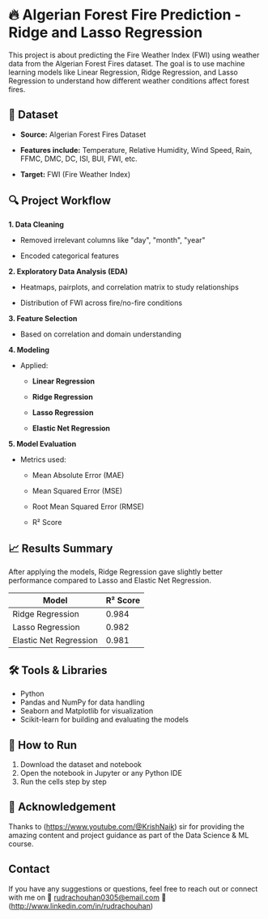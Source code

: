 # 🔥 Algerian Forest Fire Prediction - Ridge and Lasso Regression
This project is about predicting the Fire Weather Index (FWI) using weather data from the Algerian Forest Fires dataset. The goal is to use machine learning models like Linear Regression, Ridge Regression, and Lasso Regression to understand how different weather conditions affect forest fires.


## 📂 Dataset
- **Source:** Algerian Forest Fires Dataset

- **Features include:** Temperature, Relative Humidity, Wind Speed, Rain, FFMC, DMC, DC, ISI, BUI, FWI, etc.

- **Target:** FWI (Fire Weather Index)


## 🔍 Project Workflow
**1. Data Cleaning**

- Removed irrelevant columns like "day", "month", "year"

- Encoded categorical features

**2. Exploratory Data Analysis (EDA)**

- Heatmaps, pairplots, and correlation matrix to study relationships

- Distribution of FWI across fire/no-fire conditions

**3. Feature Selection**

- Based on correlation and domain understanding

**4. Modeling**

- Applied:

    - **Linear Regression**

    - **Ridge Regression**

    - **Lasso Regression**
      
    - **Elastic Net Regression**

**5. Model Evaluation**

- Metrics used:

    - Mean Absolute Error (MAE)

    - Mean Squared Error (MSE)

    - Root Mean Squared Error (RMSE)

    - R² Score

## 📈 Results Summary

After applying the models, Ridge Regression gave slightly better performance compared to Lasso and Elastic Net Regression.

| Model                  | R² Score |
| ---------------------- | -------- |
| Ridge Regression       |   0.984  |
| Lasso Regression       |   0.982  |
| Elastic Net Regression |   0.981  |


## 🛠️ Tools & Libraries

- Python
- Pandas and NumPy for data handling
- Seaborn and Matplotlib for visualization
- Scikit-learn for building and evaluating the models

## 🚀 How to Run

1. Download the dataset and notebook
2. Open the notebook in Jupyter or any Python IDE
3. Run the cells step by step

## 🙏 Acknowledgement

Thanks to (https://www.youtube.com/@KrishNaik) sir  for providing the amazing content and project guidance as part of the Data Science & ML course.

## Contact

If you have any suggestions or questions, feel free to reach out or connect with me on 
📧 rudrachouhan0305@email.com
🔗 (http://www.linkedin.com/in/rudrachouhan)
